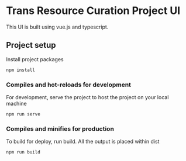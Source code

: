 # Trans Resource Curation Project UI

This UI is built using vue.js and typescript.

## Project setup

Install project packages

```
npm install
```

### Compiles and hot-reloads for development

For development, serve the project to host the project on your local machine

```
npm run serve
```

### Compiles and minifies for production

To build for deploy, run build. All the output is placed within dist

```
npm run build
```
